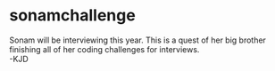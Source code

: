 # sonamchallenge
Sonam will be interviewing this year.  This is a quest of her big brother finishing all of her coding challenges for interviews.  
-KJD

